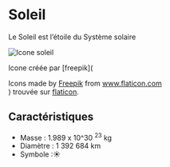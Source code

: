 # Soleil

Le Soleil est l’étoile du Système solaire

![Icone soleil](mercure.png)

Icone créée par [freepik](<div>Icons made by <a href="https://www.freepik.com" title="Freepik">Freepik</a> from <a href="https://www.flaticon.com/" title="Flaticon">www.flaticon.com</a></div>) trouvée sur [flaticon](https://www.flaticon.com/).

## Caractéristiques

- Masse : 1.989 x 10^30 <sup>23</sup> kg
- Diamètre : 1 392 684 km
- Symbole :&#x2600;
